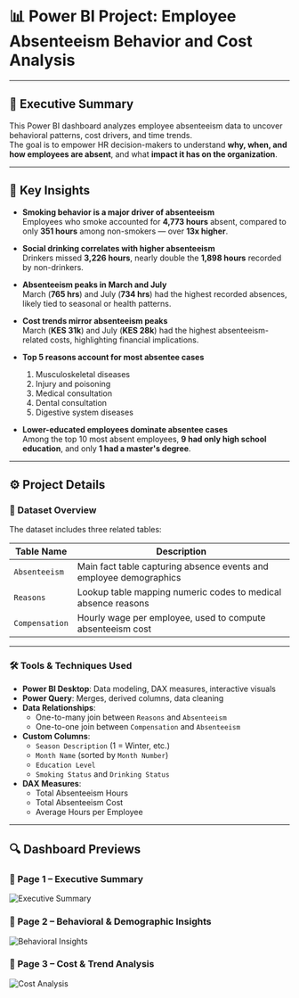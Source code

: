# 📊 Power BI Project: Employee Absenteeism Behavior and Cost Analysis

---

## 🔺 Executive Summary

This Power BI dashboard analyzes employee absenteeism data to uncover behavioral patterns, cost drivers, and time trends.  
The goal is to empower HR decision-makers to understand **why, when, and how employees are absent**, and what **impact it has on the organization**.

---

## 🔹 Key Insights

- **Smoking behavior is a major driver of absenteeism**  
  Employees who smoke accounted for **4,773 hours** absent, compared to only **351 hours** among non-smokers — over **13x higher**.

- **Social drinking correlates with higher absenteeism**  
  Drinkers missed **3,226 hours**, nearly double the **1,898 hours** recorded by non-drinkers.

- **Absenteeism peaks in March and July**  
  March (**765 hrs**) and July (**734 hrs**) had the highest recorded absences, likely tied to seasonal or health patterns.

- **Cost trends mirror absenteeism peaks**  
  March (**KES 31k**) and July (**KES 28k**) had the highest absenteeism-related costs, highlighting financial implications.

- **Top 5 reasons account for most absentee cases**  
  1. Musculoskeletal diseases  
  2. Injury and poisoning  
  3. Medical consultation  
  4. Dental consultation  
  5. Digestive system diseases

- **Lower-educated employees dominate absentee cases**  
  Among the top 10 most absent employees, **9 had only high school education**, and only **1 had a master's degree**.

---

## ⚙️ Project Details

### 📁 Dataset Overview

The dataset includes three related tables:

| Table Name     | Description |
|----------------|-------------|
| `Absenteeism`  | Main fact table capturing absence events and employee demographics |
| `Reasons`      | Lookup table mapping numeric codes to medical absence reasons |
| `Compensation` | Hourly wage per employee, used to compute absenteeism cost |

---

### 🛠 Tools & Techniques Used

- **Power BI Desktop**: Data modeling, DAX measures, interactive visuals
- **Power Query**: Merges, derived columns, data cleaning
- **Data Relationships**:
  - One-to-many join between `Reasons` and `Absenteeism`
  - One-to-one join between `Compensation` and `Absenteeism`
- **Custom Columns**:
  - `Season Description` (1 = Winter, etc.)
  - `Month Name` (sorted by `Month Number`)
  - `Education Level`
  - `Smoking Status` and `Drinking Status`
- **DAX Measures**:
  - Total Absenteeism Hours
  - Total Absenteeism Cost
  - Average Hours per Employee

---
## 🔍 Dashboard Previews

### 📄 Page 1 – Executive Summary
![Executive Summary](./images/page1.png)

### 📄 Page 2 – Behavioral & Demographic Insights
![Behavioral Insights](images/page2.png)

### 📄 Page 3 – Cost & Trend Analysis
![Cost Analysis](images/page3.png)

